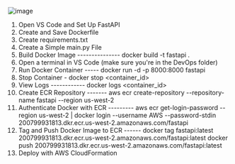 ![image](https://github.com/user-attachments/assets/ff49bb5d-9f32-4919-af2e-3f464bd453ee)
1. Open VS Code and Set Up FastAPI
2. Create and Save Dockerfile 
3. Create requirements.txt
4. Create a Simple main.py File 
5. Build Docker Image --------------- docker build -t fastapi . 
5. Open a terminal in VS Code (make sure you're in the DevOps folder)
6. Run Docker Container ----- docker run -d -p 8000:8000 fastapi
7. Stop Container - docker stop <container_id> 
8. View Logs ------------ docker logs <container_id>
9. Create ECR Repository ------- aws ecr create-repository --repository-name fastapi --region us-west-2
10. Authenticate Docker with ECR --------- aws ecr get-login-password --region us-west-2 | docker login --username AWS --password-stdin 200799931813.dkr.ecr.us-west-2.amazonaws.com/fastapi
11. Tag and Push Docker Image to ECR ------ docker tag fastapi:latest 200799931813.dkr.ecr.us-west-2.amazonaws.com/fastapi:latest
docker push 200799931813.dkr.ecr.us-west-2.amazonaws.com/fastapi:latest
12. Deploy with AWS CloudFormation

